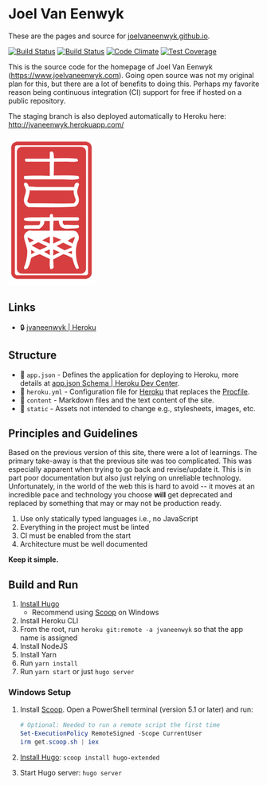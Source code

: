 # Joel Van Eenwyk

These are the pages and source for [joelvaneenwyk.github.io](https://joelvaneenwyk.github.io/).

[![Build Status](https://travis-ci.org/joelvaneenwyk/homepage.svg?branch=main)](https://travis-ci.org/joelvaneenwyk/homepage)
[![Build Status](https://ci.appveyor.com/api/projects/status/github/joelvaneenwyk/homepage?branch=main&svg=true)](https://ci.appveyor.com/project/joelvaneenwyk/homepage)
[![Code Climate](https://codeclimate.com/github/joelvaneenwyk/homepage/badges/gpa.svg)](https://codeclimate.com/github/joelvaneenwyk/homepage) [![Test Coverage](https://codeclimate.com/github/joelvaneenwyk/homepage/badges/coverage.svg)](https://codeclimate.com/github/joelvaneenwyk/homepage/coverage)

This is the source code for the homepage of Joel Van Eenwyk (<https://www.joelvaneenwyk.com>). Going open source was not my original plan for this, but there are a lot of benefits to doing this. Perhaps my favorite reason being continuous integration (CI) support for free if hosted on a public repository.

The staging branch is also deployed automatically to Heroku here: <http://jvaneenwyk.herokuapp.com/>

![Joel Van Eenwyk](source/joelvaneenwyk/www/images/stamp.png)

## Links

* 🔒 [jvaneenwyk | Heroku](https://dashboard.heroku.com/apps/jvaneenwyk)

## Structure

* 📃 `app.json` - Defines the application for deploying to Heroku, more details at [app.json Schema | Heroku Dev Center](https://devcenter.heroku.com/articles/app-json-schema).
* 📃 `heroku.yml` - Configuration file for [Heroku](https://devcenter.heroku.com/articles/build-docker-images-heroku-yml) that replaces the [Procfile](https://devcenter.heroku.com/articles/procfile#procfile-and-heroku-yml).
* 📁 `content` - Markdown files and the text content of the site.
* 📁 `static` - Assets not intended to change e.g., stylesheets, images,
etc.

## Principles and Guidelines

Based on the previous version of this site, there were a lot of learnings. The primary take-away is that the previous site was too complicated. This was especially apparent when trying to go back and revise/update it. This is in part poor documentation but also just relying on unreliable technology. Unfortunately, in the world of the web this is hard to avoid -- it moves at an incredible pace and technology you choose **will** get deprecated and replaced by something that may or may not be production ready.

1. Use only statically typed languages i.e., no JavaScript
2. Everything in the project must be linted
3. CI must be enabled from the start
4. Architecture must be well documented

**Keep it simple.**

## Build and Run

1. [Install Hugo](https://gohugo.io/getting-started/installing/)
    * Recommend using [Scoop](https://scoop.sh/) on Windows
2. Install Heroku CLI
3. From the root, run `heroku git:remote -a jvaneenwyk` so that the app name is assigned
4. Install NodeJS
5. Install Yarn
6. Run `yarn install`
7. Run `yarn start` or just `hugo server`

### Windows Setup

1. Install [Scoop](https://scoop.sh/). Open a PowerShell terminal (version 5.1 or later) and run:

    ```powershell
    # Optional: Needed to run a remote script the first time
    Set-ExecutionPolicy RemoteSigned -Scope CurrentUser
    irm get.scoop.sh | iex
    ```

2. [Install Hugo](https://gohugo.io/getting-started/installing/): `scoop install hugo-extended`
3. Start Hugo server: `hugo server`
